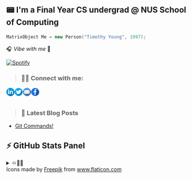 ## 📟 I'm a Final Year CS undergrad @ NUS School of Computing 

```cpp
MatrixObject Me = new Person("Timothy Young", 1997);
```
🎧 _Vibe with me_ 🎺

[![Spotify](https://spotify-stats-timothyoung97.vercel.app/api/spotify)](https://open.spotify.com/user/31qd72w5v25ss2gn6tpaoaenqfru)


> ### 🤝🏼 Connect with me:

[<img align="left" alt="Timothyoung | LinkedIn" width="22px" src="public\linkedin.png" />][linkedin]
[<img align="left" alt="Timothyoung | Twitter" width="22px" src="public\twitter.png" />][twitter]
[<img align="left" alt="Timothyoung | Email" width="22px" src="public\email.png" />][email]
[<img align="left" alt="Timothyoung | Facebook" width="22px" src="public\facebook.png" />][facebook]

<br />
<br />

> ### 📕 Latest Blog Posts

<!-- BLOG-POST-LIST:START -->
- [Git Commands!](https://dev.to/timothyoung97/git-commands-3pkh)
<!-- BLOG-POST-LIST:END -->

## ⚡ GitHub Stats Panel

<details>
  <summary>♾️📶🆙</summary>

  <h4><i>Recent Activities</i></h2>

<!--START_SECTION:activity-->
1. 🗣 Commented on [#4](https://github.com/Timothyoung97/RenderingEngine/issues/4#issuecomment-2042532744) in [Timothyoung97/RenderingEngine](https://github.com/Timothyoung97/RenderingEngine)
2. 🗣 Commented on [#4](https://github.com/Timothyoung97/RenderingEngine/issues/4#issuecomment-2042074756) in [Timothyoung97/RenderingEngine](https://github.com/Timothyoung97/RenderingEngine)
3. 🗣 Commented on [#4](https://github.com/Timothyoung97/RenderingEngine/issues/4#issuecomment-2042066377) in [Timothyoung97/RenderingEngine](https://github.com/Timothyoung97/RenderingEngine)
4. ❗ Opened issue [#5](https://github.com/Timothyoung97/RenderingEngine/issues/5) in [Timothyoung97/RenderingEngine](https://github.com/Timothyoung97/RenderingEngine)
5. 🗣 Commented on [#4](https://github.com/Timothyoung97/RenderingEngine/issues/4#issuecomment-2042060005) in [Timothyoung97/RenderingEngine](https://github.com/Timothyoung97/RenderingEngine)
<!--END_SECTION:activity-->

---

<h4><i>General Stats</i></h2>

  <p align="center">
    <code><img align="center" src="https://github-readme-stats.vercel.app/api?username=Timothyoung97&count_private=true&show_icons=true&theme=blue-green" /></code>
    <code><img align="center" src="https://github-readme-stats.vercel.app/api/top-langs/?username=Timothyoung97&theme=blue-green&count_private=true" /></code>
  </p>  

---

<h4><i>Activity</i></h2>

  <p align="center">
    <code><img align="center" src="http://github-readme-streak-stats.herokuapp.com?user=Timothyoung97&theme=chartreuse-dark&date_format=M%20j%5B%2C%20Y%5D" /></code>
  </p>  

---

<h4><i>Contribution Graph</i></h2>

  <p align="center">
    <code><img align="center" src="./profile-3d-contrib/profile-night-green.svg" /></code>
  </p>  

---

<h4><i>Wakatime Stats</i></h2>
    
<!--START_SECTION:waka-->
![Code Time](http://img.shields.io/badge/Code%20Time-1%2C104%20hrs%2020%20mins-blue)

![Profile Views](http://img.shields.io/badge/Profile%20Views-1-blue)

![Lines of code](https://img.shields.io/badge/From%20Hello%20World%20I%27ve%20Written-13.9%20million%20lines%20of%20code-blue)

**🐱 My GitHub Data** 

> 📦 2.1 MB Used in GitHub's Storage 
 > 
> 💼 Opted to Hire
 > 
> 📜 25 Public Repositories 
 > 
> 🔑 25 Private Repositories 
 > 
**I'm an Early 🐤** 

```text
🌞 Morning                4972 commits        ███░░░░░░░░░░░░░░░░░░░░░░   12.74 % 
🌆 Daytime                20456 commits       █████████████░░░░░░░░░░░░   52.39 % 
🌃 Evening                9738 commits        ██████░░░░░░░░░░░░░░░░░░░   24.94 % 
🌙 Night                  3876 commits        ██░░░░░░░░░░░░░░░░░░░░░░░   09.93 % 
```
📅 **I'm Most Productive on Saturday** 

```text
Monday                   6732 commits        ████░░░░░░░░░░░░░░░░░░░░░   17.24 % 
Tuesday                  5696 commits        ████░░░░░░░░░░░░░░░░░░░░░   14.59 % 
Wednesday                7174 commits        █████░░░░░░░░░░░░░░░░░░░░   18.38 % 
Thursday                 5842 commits        ████░░░░░░░░░░░░░░░░░░░░░   14.96 % 
Friday                   3485 commits        ██░░░░░░░░░░░░░░░░░░░░░░░   08.93 % 
Saturday                 7410 commits        █████░░░░░░░░░░░░░░░░░░░░   18.98 % 
Sunday                   2703 commits        ██░░░░░░░░░░░░░░░░░░░░░░░   06.92 % 
```


📊 **This Week I Spent My Time On** 

```text
🕑︎ Time Zone: Asia/Singapore

💬 Programming Languages: 
C++                      1 hr 31 mins        ███████████████████████░░   90.67 % 
HLSL                     9 mins              ██░░░░░░░░░░░░░░░░░░░░░░░   09.33 % 

🔥 Editors: 
VS Code                  1 hr 28 mins        ██████████████████████░░░   87.59 % 
Visual Studio            12 mins             ███░░░░░░░░░░░░░░░░░░░░░░   12.41 % 

🐱‍💻 Projects: 
cs3203-spa [GitHub]      1 hr 28 mins        ██████████████████████░░░   87.35 % 
RenderingEngine          12 mins             ███░░░░░░░░░░░░░░░░░░░░░░   12.41 % 
23s2-cp-spa-team-17      0 secs              ░░░░░░░░░░░░░░░░░░░░░░░░░   00.25 % 

💻 Operating System: 
Mac                      1 hr 28 mins        ██████████████████████░░░   87.59 % 
Windows                  12 mins             ███░░░░░░░░░░░░░░░░░░░░░░   12.41 % 
```

**I Mostly Code in C++** 

```text
C++                      8 repos             ██████░░░░░░░░░░░░░░░░░░░   24.24 % 
Python                   5 repos             ████░░░░░░░░░░░░░░░░░░░░░   15.15 % 
HTML                     2 repos             ██░░░░░░░░░░░░░░░░░░░░░░░   06.06 % 
Makefile                 1 repo              █░░░░░░░░░░░░░░░░░░░░░░░░   03.03 % 
HLSL                     1 repo              █░░░░░░░░░░░░░░░░░░░░░░░░   03.03 % 
```



**Timeline**

![Lines of Code chart](https://raw.githubusercontent.com/Timothyoung97/Timothyoung97/main/assets/bar_graph.png)


 Last Updated on 07/04/2024 18:38:16 UTC
<!--END_SECTION:waka-->
    
</details>

[facebook]: https://www.facebook.com/TimYoung97
[email]: mailto:e0518553@u.nus.edu
[twitter]: https://twitter.com/timothyoung97
[linkedin]: https://www.linkedin.com/in/shiyuan-yang97/

<div>Icons made by <a href="https://www.freepik.com" title="Freepik">Freepik</a> from <a href="https://www.flaticon.com/" title="Flaticon">www.flaticon.com</a></div>

